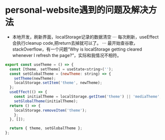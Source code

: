# personal-website遇到的问题及解决方法

- 本地开发，刷新界面，localStorage记录的数据清空
  ⋅⋅⋅ 每次刷新，useEffect会执行cleanup code,把return去掉就可以了。
  ⋅⋅⋅ 最开始查谷歌，stackOverflow，有一个问题“Why is localStorage getting cleared whenever I refresh the page?”，实际和我情况不相符。
```javascript
export const useTheme = () => {
  const [theme, setTheme] = useState<string>('');
  const setGlobalTheme = (newTheme: string) => {
    setTheme(newTheme);
    localStorage.setItem('theme', newTheme);
  };
  useEffect(() => {
    const initialTheme = localStorage.getItem('theme') || 'mediaTheme';
    setGlobalTheme(initialTheme);
  return () => {
    localStorage.removeItem('theme');
    };
  }, []);

  return { theme, setGlobalTheme };
};
```
